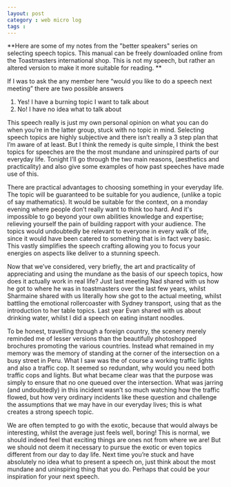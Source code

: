 ```yaml
---
layout: post
category : web micro log
tags : 
---
```


**Here are some of my notes from the "better speakers" series on selecting speech topics. This manual can be freely downloaded online from the Toastmasters international shop. This is not my speech, but rather an altered version to make it more suitable for reading. **

If I was to ask the any member here “would you like to do a speech next meeting” there are two possible answers

1.  Yes! I have a burning topic I want to talk about  
2.  No! I have no idea what to talk about

This speech really is just my own personal opinion on what you can do when you’re in the latter group, stuck with no topic in mind. Selecting speech topics are highly subjective and there isn’t really a 3 step plan that I’m aware of at least. But I think the remedy is quite simple, I think the best topics for speeches are the the most mundane and uninspired parts of our everyday life. Tonight I’ll go through the two main reasons, (aesthetics and practicality) and also give some examples of how past speeches have made use of this.

There are practical advantages to choosing something in your everyday life. The topic will be guaranteed to be suitable for you audience, (unlike a topic of say mathematics). It would be suitable for the context, on a monday evening where people don’t really want to think too hard. And it's impossible to go beyond your own abilities knowledge and expertise; relieving yourself the pain of building rapport with your audience. The topics would undoubtedly be relevant to everyone in every walk of life, since it would have been catered to something that is in fact very basic. This vastly simplifies the speech crafting allowing you to focus your energies on aspects like deliver to a stunning speech.

Now that we’ve considered, very briefly, the art and practicality of appreciating and using the mundane as the basis of our speech topics, how does it actually work in real life? Just last meeting Nad shared with us how he got to where he was in toastmasters over the last few years, whilst Sharmaine shared with us literally how she got to the actual meeting, whilst battling the emotional rollercoaster with Sydney transport, using that as the introduction to her table topics. Last year Evan shared with us about drinking water, whilst I did a speech on eating instant noodles.

To be honest, travelling through a foreign country, the scenery merely reminded me of  lesser versions than the beautifully photoshopped brochures promoting the various countries. Instead what remained in my memory was the memory of standing at the corner of the intersection on a busy street in Peru. What I saw was the of course a working traffic lights and also a traffic cop. It seemed so redundant, why would you need both traffic cops and lights. But what became clear was that the purpose was simply to ensure that no one queued over the intersection. What was jarring (and undoubtedly) in this incident wasn’t so much watching how the traffic flowed, but how very ordinary incidents like these question and challenge the assumptions that we may have in our everyday lives; this is what creates a strong speech topic. 

We are often tempted to go with the exotic, because that would always be interesting, whilst the average just feels well, boring! This is normal, we should indeed feel that exciting things are ones not from where we are! But we should not deem it necessary to pursue the exotic or even topics different from our day to day life. Next time you’re stuck and have absolutely no idea what to present a speech on, just think about the most mundane and uninspiring thing that you do. Perhaps that could be your inspiration for your next speech. 



